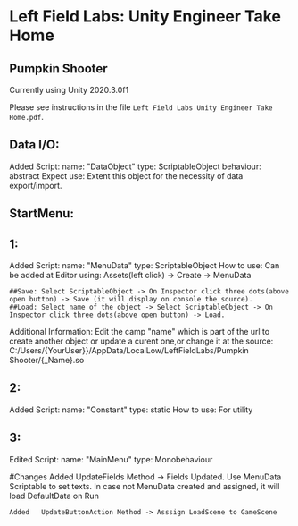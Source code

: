 # Left Field Labs: Unity Engineer Take Home

## Pumpkin Shooter

Currently using Unity 2020.3.0f1

Please see instructions in the file `Left Field Labs Unity Engineer Take Home.pdf`.

## Data I/O:
Added Script:
    name: "DataObject"
    type: ScriptableObject 
    behaviour: abstract
Expect use:
    Extent this object for the necessity of data export/import.

## StartMenu:
## 1:
Added Script:
    name: "MenuData"
    type: ScriptableObject
How to use: 
Can be added at Editor using:
    Assets(left click) -> Create -> MenuData

    ##Save: Select ScriptableObject -> On Inspector click three dots(above open button) -> Save (it will display on console the source).
    ##Load: Select name of the object -> Select ScriptableObject -> On Inspector click three dots(above open button) -> Load.
Additional Information: 
    Edit the camp "name" which is part of the url to create another object or update a curent one,or change it at the source: C:/Users/{YourUser}}/AppData/LocalLow/LeftFieldLabs/Pumpkin Shooter/{_Name}.so
## 2: 
Added Script:
    name: "Constant"
    type: static
How to use:
    For utility 
## 3:
Edited Script:
    name: "MainMenu"
    type: Monobehaviour

#Changes
    Added   UpdateFields Method -> Fields Updated.
            Use MenuData Scriptable to set texts.
            In case not MenuData created and assigned, it will load DefaultData on Run

    Added   UpdateButtonAction Method -> Asssign LoadScene to GameScene